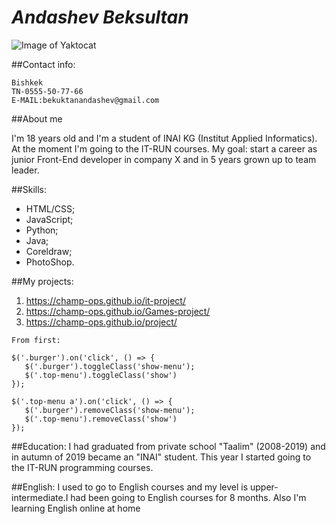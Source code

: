 # _Andashev Beksultan_
![Image of Yaktocat](https://octodex.github.com/images/yaktocat.png)


##Contact info:
```
Bishkek
TN-0555-50-77-66
E-MAIL:bekuktanandashev@gmail.com
```


##About me


 I'm 18 years old and I'm a student of INAI KG
 (Institut Applied Informatics). At the moment I'm going
 to the IT-RUN courses. 
  My goal:  start a career as junior Front-End developer in 
 company X and in 5 years grown up to team leader.



##Skills:
* HTML/CSS;
* JavaScript;
* Python;
* Java;
* Coreldraw;
* PhotoShop.



 ##My projects:
 
1. https://champ-ops.github.io/it-project/  
2. https://champ-ops.github.io/Games-project/
3. https://champ-ops.github.io/project/
 ```
From first:

$('.burger').on('click', () => {
    $('.burger').toggleClass('show-menu');
    $('.top-menu').toggleClass('show')
});

$('.top-menu a').on('click', () => {
    $('.burger').removeClass('show-menu');
    $('.top-menu').removeClass('show')
});
```


##Education:
 I had graduated from  private school "Taalim" (2008-2019)
 and in autumn of 2019 became an "INAI" student. This year
 I started going to the IT-RUN programming courses. 

 
##English:
I used to go to English courses and my level is 
upper-intermediate.I had been going to English courses
for 8 months. Also I'm learning English online at home

